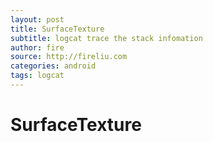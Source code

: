 ```yaml
---
layout: post
title: SurfaceTexture
subtitle: logcat trace the stack infomation
author: fire
source: http://fireliu.com
categories: android
tags: logcat
---
```


SurfaceTexture
===

